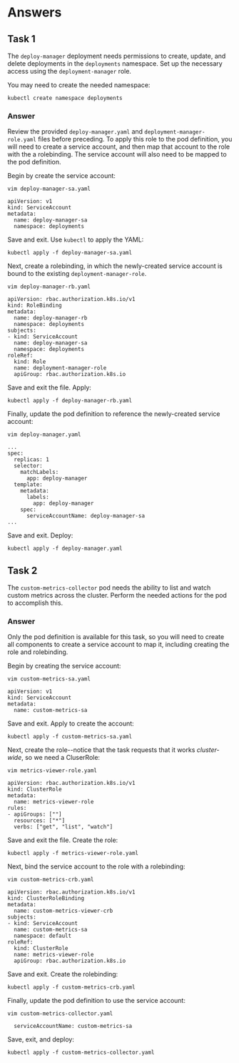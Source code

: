 # Answers

## Task 1

The `deploy-manager` deployment needs permissions to create, update, and delete deployments in the `deployments` namespace. Set up the necessary access using the `deployment-manager` role.

You may need to create the needed namespace:

```
kubectl create namespace deployments
```

### Answer

Review the provided `deploy-manager.yaml` and `deployment-manager-role.yaml` files before preceding. To apply this role to the pod definition, you will need to create a service account, and then map that account to the role with the a rolebinding. The service account will also need to be mapped to the pod definition.

Begin by create the service account:

```
vim deploy-manager-sa.yaml
```

```
apiVersion: v1
kind: ServiceAccount
metadata:
  name: deploy-manager-sa
  namespace: deployments
```

Save and exit. Use `kubectl` to apply the YAML:

```
kubectl apply -f deploy-manager-sa.yaml
```

Next, create a rolebinding, in which the newly-created service account is bound to the existing `deployment-manager-role`.

```
vim deploy-manager-rb.yaml
```

```
apiVersion: rbac.authorization.k8s.io/v1
kind: RoleBinding
metadata:
  name: deploy-manager-rb
  namespace: deployments
subjects:
- kind: ServiceAccount
  name: deploy-manager-sa
  namespace: deployments
roleRef:
  kind: Role
  name: deployment-manager-role
  apiGroup: rbac.authorization.k8s.io
```

Save and exit the file. Apply:

```
kubectl apply -f deploy-manager-rb.yaml
```

Finally, update the pod definition to reference the newly-created service account:

```
vim deploy-manager.yaml
```

```
...
spec:
  replicas: 1
  selector:
    matchLabels:
      app: deploy-manager
  template:
    metadata:
      labels:
        app: deploy-manager
    spec:
      serviceAccountName: deploy-manager-sa
...
```

Save and exit. Deploy:

```
kubectl apply -f deploy-manager.yaml
```

## Task 2

The `custom-metrics-collector` pod needs the ability to list and watch custom metrics across the cluster. Perform the needed actions for the pod to accomplish this.

### Answer

Only the pod definition is available for this task, so you will need to create all components to create a service account to map it, including creating the role and rolebinding.

Begin by creating the service account:

```
vim custom-metrics-sa.yaml
```

```
apiVersion: v1
kind: ServiceAccount
metadata:
  name: custom-metrics-sa
```

Save and exit. Apply to create the account:

```
kubectl apply -f custom-metrics-sa.yaml
```

Next, create the role--notice that the task requests that it works _cluster-wide_, so we need a CluserRole:

```
vim metrics-viewer-role.yaml
```

```
apiVersion: rbac.authorization.k8s.io/v1
kind: ClusterRole
metadata:
  name: metrics-viewer-role
rules:
- apiGroups: [""]
  resources: ["*"]
  verbs: ["get", "list", "watch"]
```

Save and exit the file. Create the role:

```
kubectl apply -f metrics-viewer-role.yaml
```

Next, bind the service account to the role with a rolebinding:

```
vim custom-metrics-crb.yaml
```

```
apiVersion: rbac.authorization.k8s.io/v1
kind: ClusterRoleBinding
metadata:
  name: custom-metrics-viewer-crb
subjects:
- kind: ServiceAccount
  name: custom-metrics-sa
  namespace: default
roleRef:
  kind: ClusterRole
  name: metrics-viewer-role
  apiGroup: rbac.authorization.k8s.io
```

Save and exit. Create the rolebinding:

```
kubectl apply -f custom-metrics-crb.yaml
```

Finally, update the pod definition to use the service account:

```
vim custom-metrics-collector.yaml
```

```
  serviceAccountName: custom-metrics-sa
```

Save, exit, and deploy:

```
kubectl apply -f custom-metrics-collector.yaml
```
